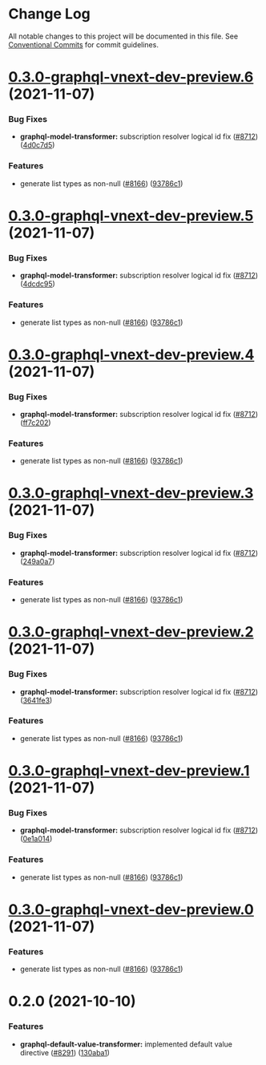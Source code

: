# Change Log

All notable changes to this project will be documented in this file.
See [Conventional Commits](https://conventionalcommits.org) for commit guidelines.

# [0.3.0-graphql-vnext-dev-preview.6](https://github.com/aws-amplify/amplify-cli/compare/@aws-amplify/graphql-default-value-transformer@0.2.0...@aws-amplify/graphql-default-value-transformer@0.3.0-graphql-vnext-dev-preview.6) (2021-11-07)


### Bug Fixes

* **graphql-model-transformer:** subscription resolver logical id fix ([#8712](https://github.com/aws-amplify/amplify-cli/issues/8712)) ([4d0c7d5](https://github.com/aws-amplify/amplify-cli/commit/4d0c7d5b9b9c42749858c75f1265a75efad473e4))


### Features

* generate list types as non-null ([#8166](https://github.com/aws-amplify/amplify-cli/issues/8166)) ([93786c1](https://github.com/aws-amplify/amplify-cli/commit/93786c13ef04c72748ca32a1ef7878c0e6b5b129))





# [0.3.0-graphql-vnext-dev-preview.5](https://github.com/aws-amplify/amplify-cli/compare/@aws-amplify/graphql-default-value-transformer@0.2.0...@aws-amplify/graphql-default-value-transformer@0.3.0-graphql-vnext-dev-preview.5) (2021-11-07)


### Bug Fixes

* **graphql-model-transformer:** subscription resolver logical id fix ([#8712](https://github.com/aws-amplify/amplify-cli/issues/8712)) ([4dcdc95](https://github.com/aws-amplify/amplify-cli/commit/4dcdc9524bb46bda5cdcfc0e835d43c64dc216a6))


### Features

* generate list types as non-null ([#8166](https://github.com/aws-amplify/amplify-cli/issues/8166)) ([93786c1](https://github.com/aws-amplify/amplify-cli/commit/93786c13ef04c72748ca32a1ef7878c0e6b5b129))





# [0.3.0-graphql-vnext-dev-preview.4](https://github.com/aws-amplify/amplify-cli/compare/@aws-amplify/graphql-default-value-transformer@0.2.0...@aws-amplify/graphql-default-value-transformer@0.3.0-graphql-vnext-dev-preview.4) (2021-11-07)


### Bug Fixes

* **graphql-model-transformer:** subscription resolver logical id fix ([#8712](https://github.com/aws-amplify/amplify-cli/issues/8712)) ([ff7c202](https://github.com/aws-amplify/amplify-cli/commit/ff7c202252983938c3a32c31fc4b3bd09a73734e))


### Features

* generate list types as non-null ([#8166](https://github.com/aws-amplify/amplify-cli/issues/8166)) ([93786c1](https://github.com/aws-amplify/amplify-cli/commit/93786c13ef04c72748ca32a1ef7878c0e6b5b129))





# [0.3.0-graphql-vnext-dev-preview.3](https://github.com/aws-amplify/amplify-cli/compare/@aws-amplify/graphql-default-value-transformer@0.2.0...@aws-amplify/graphql-default-value-transformer@0.3.0-graphql-vnext-dev-preview.3) (2021-11-07)


### Bug Fixes

* **graphql-model-transformer:** subscription resolver logical id fix ([#8712](https://github.com/aws-amplify/amplify-cli/issues/8712)) ([249a0a7](https://github.com/aws-amplify/amplify-cli/commit/249a0a75b0e918f49c1059274d9252a430ce34c6))


### Features

* generate list types as non-null ([#8166](https://github.com/aws-amplify/amplify-cli/issues/8166)) ([93786c1](https://github.com/aws-amplify/amplify-cli/commit/93786c13ef04c72748ca32a1ef7878c0e6b5b129))





# [0.3.0-graphql-vnext-dev-preview.2](https://github.com/aws-amplify/amplify-cli/compare/@aws-amplify/graphql-default-value-transformer@0.2.0...@aws-amplify/graphql-default-value-transformer@0.3.0-graphql-vnext-dev-preview.2) (2021-11-07)


### Bug Fixes

* **graphql-model-transformer:** subscription resolver logical id fix ([#8712](https://github.com/aws-amplify/amplify-cli/issues/8712)) ([3641fe3](https://github.com/aws-amplify/amplify-cli/commit/3641fe344396206fbc829b17916cc71df02347ce))


### Features

* generate list types as non-null ([#8166](https://github.com/aws-amplify/amplify-cli/issues/8166)) ([93786c1](https://github.com/aws-amplify/amplify-cli/commit/93786c13ef04c72748ca32a1ef7878c0e6b5b129))





# [0.3.0-graphql-vnext-dev-preview.1](https://github.com/aws-amplify/amplify-cli/compare/@aws-amplify/graphql-default-value-transformer@0.2.0...@aws-amplify/graphql-default-value-transformer@0.3.0-graphql-vnext-dev-preview.1) (2021-11-07)


### Bug Fixes

* **graphql-model-transformer:** subscription resolver logical id fix ([#8712](https://github.com/aws-amplify/amplify-cli/issues/8712)) ([0e1a014](https://github.com/aws-amplify/amplify-cli/commit/0e1a014286c466cb858be6f8be1fdf1778abd4af))


### Features

* generate list types as non-null ([#8166](https://github.com/aws-amplify/amplify-cli/issues/8166)) ([93786c1](https://github.com/aws-amplify/amplify-cli/commit/93786c13ef04c72748ca32a1ef7878c0e6b5b129))





# [0.3.0-graphql-vnext-dev-preview.0](https://github.com/aws-amplify/amplify-cli/compare/@aws-amplify/graphql-default-value-transformer@0.2.0...@aws-amplify/graphql-default-value-transformer@0.3.0-graphql-vnext-dev-preview.0) (2021-11-07)


### Features

* generate list types as non-null ([#8166](https://github.com/aws-amplify/amplify-cli/issues/8166)) ([93786c1](https://github.com/aws-amplify/amplify-cli/commit/93786c13ef04c72748ca32a1ef7878c0e6b5b129))





# 0.2.0 (2021-10-10)


### Features

* **graphql-default-value-transformer:** implemented default value directive ([#8291](https://github.com/aws-amplify/amplify-cli/issues/8291)) ([130aba1](https://github.com/aws-amplify/amplify-cli/commit/130aba1dda122b3289270d1a711da6e0326ecf90))
